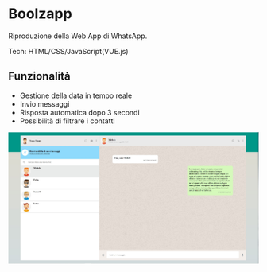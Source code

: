 # Boolzapp

Riproduzione della Web App di WhatsApp. 

Tech: HTML/CSS/JavaScript(VUE.js) 

## Funzionalità

+ Gestione della data in tempo reale
+ Invio messaggi
+ Risposta automatica dopo 3 secondi
+ Possibilità di filtrare i contatti

![](boolzap.jpg)
